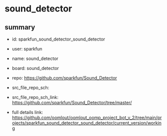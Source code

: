 # sound_detector
 
## summary 
* id: sparkfun_sound_detector_sound_detector
* user: sparkfun
* name: sound_detector
* board: sound_detector
* repo: https://github.com/sparkfun/Sound_Detector



* src_file_repo_sch: 
* src_file_repo_sch_link: https://github.com/sparkfun/Sound_Detector/tree/master/
* full details link: https://github.com/oomlout/oomlout_oomp_project_bot_v_2/tree/main/projects/sparkfun_sound_detector_sound_detector/current_version/working  







